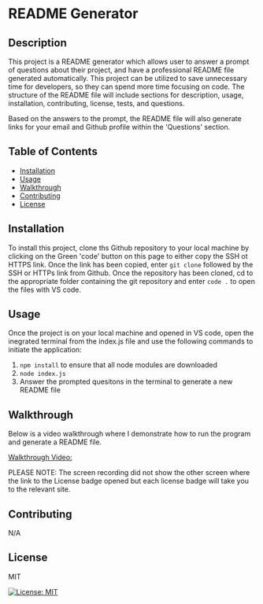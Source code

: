 # README Generator

## Description
This project is a README generator which allows user to answer a prompt of questions about their project, and have a professional README file generated automatically.  This project can be utilized to save unnecessary time for developers, so they can spend more time focusing on code. The structure of the README file will include sections for description, usage, installation, contributing, license, tests, and questions. 

Based on the answers to the prompt, the README file will also generate links for your email and Github profile within the 'Questions' section. 

## Table of Contents
- [Installation](#installation)
- [Usage](#usage)
- [Walkthrough](#walkthrough)
- [Contributing](#credits)
- [License](#license)

## Installation
To install this project, clone ths Github repository to your local machine by clicking on the Green 'code' button on this page to either copy the SSH ot HTTPS link. Once the link has been copied, enter `git clone` followed by the SSH or HTTPs link from Github. Once the repository has been cloned, cd to the appropriate folder containing the git repository and enter `code .` to open the files with VS code. 

## Usage

Once the project is on your local machine and opened in VS code, open the inegrated terminal from the index.js file and use the following commands to initiate the application:
1. `npm install` to ensure that all node modules are downloaded
2. `node index.js`
3. Answer the prompted quesitons in the terminal to generate a new README file

## Walkthrough
Below is a video walkthrough where I demonstrate how to run the program and generate a README file.

[Walkthrough Video:](https://drive.google.com/file/d/1tub8fs9g7wrwo-wwYGBKHjufk0IMEw9K/view?usp=sharing)

PLEASE NOTE: The screen recording did not show the other screen where the link to the License badge opened but each license badge will take you to the relevant site.

## Contributing
N/A

## License
MIT

[![License: MIT](https://img.shields.io/badge/License-MIT-yellow.svg)](https://opensource.org/licenses/MIT)